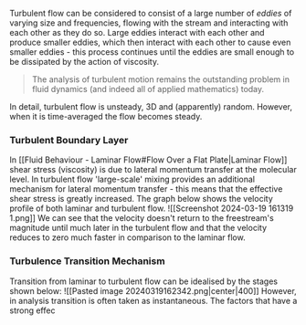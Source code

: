 Turbulent flow can be considered to consist of a large number of *eddies* of varying size and frequencies, flowing with the stream and interacting with each other as they do so.
Large eddies interact with each other and produce smaller eddies, which then interact with each other to cause even smaller eddies - this process continues until the eddies are small enough to be dissipated by the action of viscosity.

>The analysis of turbulent motion remains the outstanding problem in fluid dynamics (and indeed all of applied mathematics) today.

In detail, turbulent flow is unsteady, 3D and (apparently) random. However, when it is time-averaged the flow becomes steady.
### Turbulent Boundary Layer
In [[Fluid Behaviour - Laminar Flow#Flow Over a Flat Plate|Laminar Flow]] shear stress (viscosity) is due to lateral momentum transfer at the molecular level.
In turbulent flow 'large-scale' mixing provides an additional mechanism for lateral momentum transfer - this means that the effective shear stress is greatly increased.
The graph below shows the velocity profile of both laminar and turbulent flow.
![[Screenshot 2024-03-19 161319 1.png]]
We can see that the velocity doesn't return to the freestream's magnitude until much later in the turbulent flow and that the velocity reduces to zero much faster in comparison to the laminar flow.
### Turbulence Transition Mechanism
Transition from laminar to turbulent flow can be idealised by the stages shown below:
![[Pasted image 20240319162342.png|center|400]]
However, in analysis transition is often taken as instantaneous. The factors that have a strong effec
